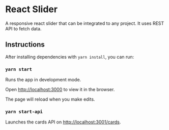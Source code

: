 # React Slider

A responsive react slider that can be integrated to any project. It uses REST API to fetch data.

## Instructions

After installing dependencies with `yarn install`, you can run:

### `yarn start`

Runs the app in development mode.

Open [http://localhost:3000](http://localhost:3000) to view it in the browser.

The page will reload when you make edits.

### `yarn start-api`

Launches the cards API on [http://localhost:3001/cards](http://localhost:3001/cards).

